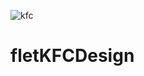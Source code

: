 ![kfc](https://user-images.githubusercontent.com/52072811/206369779-7a656bf5-32d5-46b1-a2e2-6239c59fd68c.png)
# fletKFCDesign
